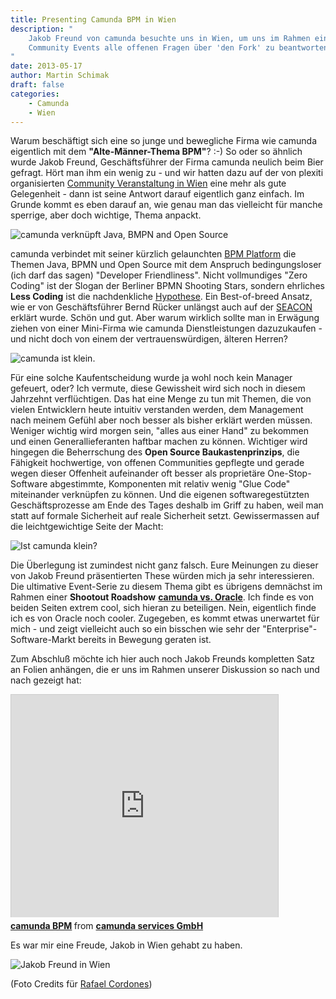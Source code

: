 ```yaml
---
title: Presenting Camunda BPM in Wien
description: "
    Jakob Freund von camunda besuchte uns in Wien, um uns im Rahmen eines
    Community Events alle offenen Fragen über 'den Fork' zu beantworten!-)
"
date: 2013-05-17
author: Martin Schimak
draft: false
categories:
    - Camunda
    - Wien
---
```


Warum beschäftigt sich eine so junge und bewegliche Firma wie camunda
eigentlich mit dem **"Alte-Männer-Thema BPM"**? :-) So oder so ähnlich wurde Jakob
Freund, Geschäftsführer der Firma camunda neulich beim Bier gefragt. Hört man
ihm ein wenig zu - und wir hatten dazu auf der von plexiti organisierten
[Community Veranstaltung in Wien](http://camunda.org/community/meetings/register.html?id=3)
eine mehr als gute Gelegenheit - dann ist seine Antwort darauf eigentlich
ganz einfach. Im Grunde kommt es eben darauf an, wie genau man das vielleicht
für manche sperrige, aber doch wichtige, Thema anpackt.

![camunda verknüpft Java, BMPN and Open Source](../img/oss-java-bpmn.png)

camunda verbindet mit seiner kürzlich gelaunchten [BPM
Platform](http://camunda.org) die Themen Java, BPMN und Open Source mit dem
Anspruch bedingungsloser (ich darf das sagen) "Developer Friendliness". Nicht
vollmundiges "Zero Coding" ist der Slogan der Berliner BPMN Shooting Stars,
sondern ehrliches **Less Coding** ist die nachdenkliche
[Hypothese](/news/2013/04/the-camunda-hypothesis).
Ein Best-of-breed Ansatz, wie er von Geschäftsführer Bernd Rücker unlängst auch
auf der [SEACON](http://www.sigs-datacom.de/konferenzen/seacon.html) erklärt
wurde. Schön und gut. Aber warum wirklich sollte man in Erwägung ziehen von
einer Mini-Firma wie camunda Dienstleistungen dazuzukaufen - und nicht doch
von einem der vertrauenswürdigen, älteren Herren?

![camunda ist klein.](../img/ibm-oracle-sap-camunda.png)

Für eine solche Kaufentscheidung wurde ja wohl noch kein Manager gefeuert, oder?
Ich vermute, diese Gewissheit wird sich noch in diesem Jahrzehnt verflüchtigen.
Das hat eine Menge zu tun mit Themen, die von vielen Entwicklern heute intuitiv
verstanden werden, dem Management nach meinem Gefühl aber noch besser als bisher
erklärt werden müssen. Weniger wichtig wird morgen sein, "alles aus einer Hand"
zu bekommen und einen Generallieferanten haftbar machen zu können. Wichtiger
wird hingegen die Beherrschung des **Open Source Baukastenprinzips**, die
Fähigkeit hochwertige, von offenen Communities gepflegte und gerade wegen
dieser Offenheit aufeinander oft besser als proprietäre One-Stop-Software
abgestimmte, Komponenten mit relativ wenig "Glue Code" miteinander verknüpfen
zu können. Und die eigenen softwaregestützten Geschäftsprozesse am Ende des
Tages deshalb im Griff zu haben, weil man statt auf formale Sicherheit auf reale
Sicherheit setzt. Gewissermassen auf die leichtgewichtige Seite der Macht:

![Ist camunda klein?](../img/ibm-oracle-sap-camunda-java.png)

Die Überlegung ist zumindest nicht ganz falsch. Eure Meinungen zu dieser von
Jakob Freund präsentierten These würden mich ja sehr interessieren. Die
ultimative Event-Serie zu diesem Thema gibt es übrigens demnächst im Rahmen
einer **Shootout Roadshow** [**camunda vs.
Oracle**](http://www.bpm-guide.de/2013/05/07/camunda-vs-oracle-roadshow/). Ich
finde es von beiden Seiten extrem cool, sich hieran zu beteiligen. Nein,
eigentlich finde ich es von Oracle noch cooler. Zugegeben, es kommt etwas
unerwartet für mich - und zeigt vielleicht auch so ein bisschen wie sehr der
"Enterprise"-Software-Markt bereits in Bewegung geraten ist.

Zum Abschluß möchte ich hier auch noch Jakob Freunds kompletten Satz an Folien
anhängen, die er uns im Rahmen unserer Diskussion so nach und nach gezeigt hat:

<iframe ng-style="style()" resize
src="http://de.slideshare.net/slideshow/embed_code/21259862" width="427"
height="356" frameborder="0" marginwidth="0" marginheight="0" scrolling="no"
style="border:1px solid #CCC;border-width:1px 1px 0;margin-bottom:5px"
allowfullscreen webkitallowfullscreen mozallowfullscreen> </iframe> <div
style="margin-bottom:5px"> <strong> <a
href="http://de.slideshare.net/camunda/camunda-bpm" title="camunda BPM"
target="_blank">camunda BPM</a> </strong> from <strong><a
href="http://de.slideshare.net/camunda" target="_blank">camunda services
GmbH</a></strong> </div>

Es war mir eine Freude, Jakob in Wien gehabt zu haben.

![Jakob Freund in Wien](../img/presenting-camunda-bpm-in-vienna.png)

(Foto Credits für [Rafael Cordones](https://twitter.com/rafacm/status/335106059326869504/photo/1))
